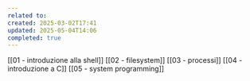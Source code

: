 ```yaml
---
related to: 
created: 2025-03-02T17:41
updated: 2025-05-04T14:06
completed: true
---
```

[[01 - introduzione alla shell]]
[[02 - filesystem]]
[[03 - processi]]
[[04 - introduzione a C]]
[[05 - system programming]]